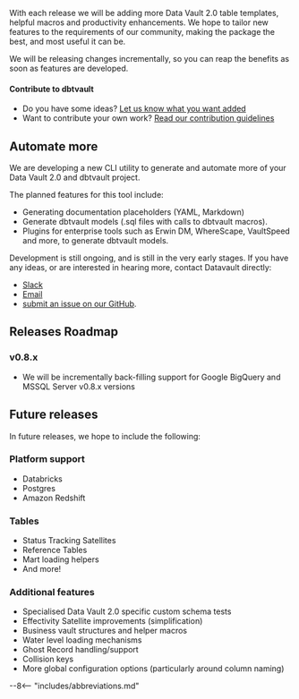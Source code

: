 With each release we will be adding more Data Vault 2.0 table templates, helpful macros and productivity enhancements.
We hope to tailor new features to the requirements of our community, making the package 
the best, and most useful it can be.

We will be releasing changes incrementally, so you can reap the benefits as soon as features are developed.

#### Contribute to dbtvault

- Do you have some ideas? [Let us know what you want added](https://github.com/Datavault-UK/dbtvault/issues)
- Want to contribute your own work? [Read our contribution guidelines](https://github.com/Datavault-UK/dbtvault/blob/master/CONTRIBUTING.md)

## Automate more

We are developing a new CLI utility to generate and automate more of your Data Vault 2.0 and dbtvault project. 
 
The planned features for this tool include:

- Generating documentation placeholders (YAML, Markdown)
- Generate dbtvault models (.sql files with calls to dbtvault macros).
- Plugins for enterprise tools such as Erwin DM, WhereScape, VaultSpeed and more, to generate dbtvault models.

Development is still ongoing, and is still in the very early stages.
If you have any ideas, or are interested in hearing more, contact Datavault directly:

- [Slack](https://join.slack.com/t/dbtvault/shared_invite/enQtODY5MTY3OTIyMzg2LWJlZDMyNzM4YzAzYjgzYTY0MTMzNTNjN2EyZDRjOTljYjY0NDYyYzEwMTlhODMzNGY3MmU2ODNhYWUxYmM2NjA)
- [Email](mailto:enquiries@data-vault.com)
- [submit an issue on our GitHub](https://github.com/Datavault-UK/dbtvault/issues).

## Releases Roadmap

### v0.8.x
    
- We will be incrementally back-filling support for Google BigQuery and MSSQL Server v0.8.x versions

## Future releases

In future releases, we hope to include the following:

### Platform support

- Databricks
- Postgres
- Amazon Redshift
    
### Tables

- Status Tracking Satellites
- Reference Tables
- Mart loading helpers
- And more!

### Additional features

- Specialised Data Vault 2.0 specific custom schema tests
- Effectivity Satellite improvements (simplification)
- Business vault structures and helper macros
- Water level loading mechanisms
- Ghost Record handling/support
- Collision keys
- More global configuration options (particularly around column naming)

--8<-- "includes/abbreviations.md"
